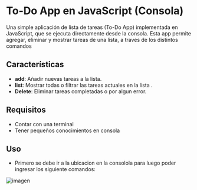 # To-Do App en JavaScript (Consola)

Una simple aplicación de lista de tareas (To-Do App) implementada en JavaScript, que se ejecuta directamente desde la consola. 
Esta app permite agregar, eliminar y mostrar tareas de una lista, a traves de los distintos comandos

## Características

- **add**: Añadir nuevas tareas a la lista.
- **list**: Mostrar todas o filtrar las tareas actuales en la lista .
- **Delete**: Eliminar tareas completadas o por algun error.

## Requisitos
- Contar con una terminal
- Tener pequeños conocimientos en consola

## Uso
- Primero se debe ir a la ubicacion en la consolola para luego poder ingresar los siguiente comandos:

  
![imagen](https://github.com/user-attachments/assets/8d1266ae-78e6-4c60-9bb3-247bfd185afa)

